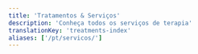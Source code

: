 ```yaml
---
title: 'Tratamentos & Serviços'
description: 'Conheça todos os serviços de terapia'
translationKey: 'treatments-index'
aliases: ['/pt/servicos/']
---
```

